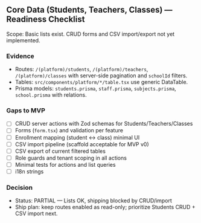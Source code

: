 ## Core Data (Students, Teachers, Classes) — Readiness Checklist

Scope: Basic lists exist. CRUD forms and CSV import/export not yet implemented.

### Evidence

- Routes: `/(platform)/students`, `/(platform)/teachers`, `/(platform)/classes` with server-side pagination and `schoolId` filters.
- Tables: `src/components/platform/*/table.tsx` use generic DataTable.
- Prisma models: `students.prisma`, `staff.prisma`, `subjects.prisma`, `school.prisma` with relations.

### Gaps to MVP

- [ ] CRUD server actions with Zod schemas for Students/Teachers/Classes
- [ ] Forms (`form.tsx`) and validation per feature
- [ ] Enrollment mapping (student ↔ class) minimal UI
- [ ] CSV import pipeline (scaffold acceptable for MVP v0)
- [ ] CSV export of current filtered tables
- [ ] Role guards and tenant scoping in all actions
- [ ] Minimal tests for actions and list queries
- [ ] i18n strings

### Decision

- Status: PARTIAL — Lists OK, shipping blocked by CRUD/import
- Ship plan: keep routes enabled as read-only; prioritize Students CRUD + CSV import next.



